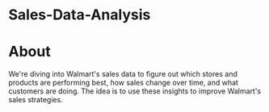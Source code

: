 # Sales-Data-Analysis
# About
We're diving into Walmart's sales data to figure out which stores and products are performing best, how sales change over time, and what customers are doing. The idea is to use these insights to improve Walmart's sales strategies.

